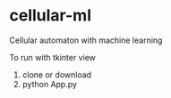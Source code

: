 # cellular-ml
Cellular automaton with machine learning

To run with tkinter view
1. clone or download
2. python App.py
